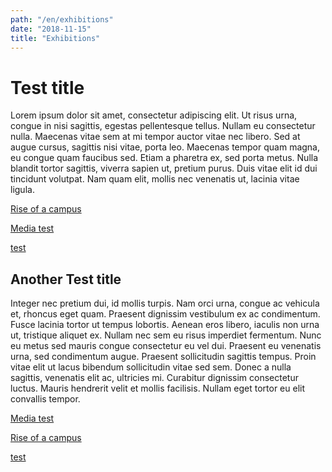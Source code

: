 ```yaml
---
path: "/en/exhibitions"
date: "2018-11-15"
title: "Exhibitions"
---
```


# Test title

Lorem ipsum dolor sit amet, consectetur adipiscing elit. Ut risus urna, congue in nisi sagittis, egestas pellentesque tellus. Nullam eu consectetur nulla. Maecenas vitae sem at mi tempor auctor vitae nec libero. Sed at augue cursus, sagittis nisi vitae, porta leo. Maecenas tempor quam magna, eu congue quam faucibus sed. Etiam a pharetra ex, sed porta metus. Nulla blandit tortor sagittis, viverra sapien ut, pretium purus. Duis vitae elit id dui tincidunt volutpat. Nam quam elit, mollis nec venenatis ut, lacinia vitae ligula.



<div class="blocks">
<div class="block cutcorners w-4 h-4 image">

[Rise of a campus](/en/exhibitions/rise-of-a-campus)
</div>
<div class="block cutcorners w-4 h-4 image">

[Media test](/en/exhibitions/test)
</div>
<div class="block cutcorners w-4 h-4 image">

[test](/en/exhibitions/test)
</div>
</div>



## Another Test title

Integer nec pretium dui, id mollis turpis. Nam orci urna, congue ac vehicula et, rhoncus eget quam. Praesent dignissim vestibulum ex ac condimentum. Fusce lacinia tortor ut tempus lobortis. Aenean eros libero, iaculis non urna ut, tristique aliquet ex. Nullam nec sem eu risus imperdiet fermentum. Nunc eu metus sed mauris congue consectetur eu vel dui. Praesent eu venenatis urna, sed condimentum augue. Praesent sollicitudin sagittis tempus. Proin vitae elit ut lacus bibendum sollicitudin vitae sed sem. Donec a nulla sagittis, venenatis elit ac, ultricies mi. Curabitur dignissim consectetur luctus. Mauris hendrerit velit et mollis facilisis. Nullam eget tortor eu elit convallis tempor.

<main>
<div class="blocks">
<div class="block cutcorners w-4 h-4 image">

[Media test](/en/exhibitions/test)
</div>
<div class="block cutcorners w-4 h-4 image">

[Rise of a campus](/en/exhibitions/rise-of-a-campus)
</div>
<div class="block cutcorners w-4 h-4 image">

[test](/en/exhibitions/test)
</div>
</div>
</main>